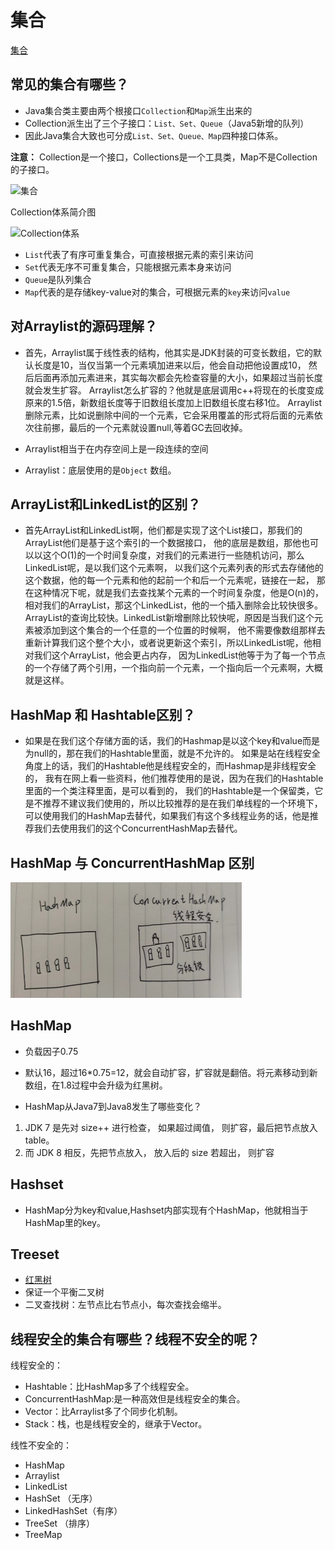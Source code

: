 # 集合


[集合](https://segmentfault.com/a/1190000040177363)

## 常见的集合有哪些？

* Java集合类主要由两个根接口`Collection`和`Map`派生出来的 
* Collection派生出了三个子接口：`List、Set、Queue`（Java5新增的队列）
* 因此Java集合大致也可分成`List、Set、Queue、Map`四种接口体系。

**注意：** 
Collection是一个接口，Collections是一个工具类，Map不是Collection的子接口。

![集合](/img/集合/img.png)

Collection体系简介图

![Collection体系](/img/Collection体系原理/Collection体系.png)

* `List`代表了有序可重复集合，可直接根据元素的索引来访问
* `Set`代表无序不可重复集合，只能根据元素本身来访问
* `Queue`是队列集合 
* `Map`代表的是存储key-value对的集合，可根据元素的`key`来访问`value`

## 对Arraylist的源码理解？

* 首先，Arraylist属于线性表的结构，他其实是JDK封装的可变长数组，它的默认长度是10，当仅当第一个元素填加进来以后，他会自动把他设置成10，
然后后面再添加元素进来，其实每次都会先检查容量的大小，如果超过当前长度就会发生扩容。
Arraylist怎么扩容的？他就是底层调用c++将现在的长度变成原来的1.5倍，新数组长度等于旧数组长度加上旧数组长度右移1位。
Arraylist删除元素，比如说删除中间的一个元素，它会采用覆盖的形式将后面的元素依次往前挪，最后的一个元素就设置null,等着GC去回收掉。

* Arraylist相当于在内存空间上是一段连续的空间
* Arraylist：底层使用的是`Object` 数组。

## ArrayList和LinkedList的区别？

* 首先ArrayList和LinkedList啊，他们都是实现了这个List接口，那我们的ArrayList他们是基于这个索引的一个数据接口，
他的底层是数组，那他也可以以这个O(1)的一个时间复杂度，对我们的元素进行一些随机访问，那么LinkedList呢，是以我们这个元素啊，
以我们这个元素列表的形式去存储他的这个数据，他的每一个元素和他的起前一个和后一个元素呢，链接在一起，
那在这种情况下呢，就是我们去查找某个元素的一个时间复杂度，他是O(n)的，
相对我们的ArrayList，那这个LinkedList，他的一个插入删除会比较快很多。
ArrayList的查询比较快。LinkedList新增删除比较快呢，原因是当我们这个元素被添加到这个集合的一个任意的一个位置的时候啊，
他不需要像数组那样去重新计算我们这个整个大小，或者说更新这个索引，所以LinkedList呢，他相对我们这个ArrayList，他会更占内存，
因为LinkedList他等于为了每一个节点的一个存储了两个引用，一个指向前一个元素，一个指向后一个元素啊，大概就是这样。

## HashMap 和 Hashtable区别？

* 如果是在我们这个存储方面的话，我们的Hashmap是以这个key和value而是为null的，那在我们的Hashtable里面，就是不允许的。
如果是站在线程安全角度上的话，我们的Hashtable他是线程安全的，而Hashmap是非线程安全的，
我有在网上看一些资料，他们推荐使用的是说，因为在我们的Hashtable里面的一个类注释里面，是可以看到的，
我们的Hashtable是一个保留类，它是不推荐不建议我们使用的，所以比较推荐的是在我们单线程的一个环境下，
可以使用我们的HashMap去替代，如果我们有这个多线程业务的话，他是推荐我们去使用我们的这个ConcurrentHashMap去替代。

## HashMap 与 ConcurrentHashMap 区别

![HashMap 与 ConcurrentHashMap 区别](/img/集合/img_1.png)

## HashMap

* 负载因子0.75
* 默认16，超过16*0.75=12，就会自动扩容，扩容就是翻倍。将元素移动到新数组，在1.8过程中会升级为红黑树。

* HashMap从Java7到Java8发生了哪些变化？
1. JDK 7 是先对 size++ 进行检查， 如果超过阈值， 则扩容，最后把节点放入 table。
2. 而 JDK 8 相反，先把节点放入， 放入后的 size 若超出， 则扩容

## Hashset

* HashMap分为key和value,Hashset内部实现有个HashMap，他就相当于HashMap里的key。

## Treeset

* [红黑树](https://zh.wikipedia.org/wiki/%E7%BA%A2%E9%BB%91%E6%A0%91)
* 保证一个平衡二叉树
* 二叉查找树：左节点比右节点小，每次查找会缩半。


## 线程安全的集合有哪些？线程不安全的呢？

线程安全的：

* Hashtable：比HashMap多了个线程安全。 
* ConcurrentHashMap:是一种高效但是线程安全的集合。 
* Vector：比Arraylist多了个同步化机制。 
* Stack：栈，也是线程安全的，继承于Vector。

线性不安全的：

* HashMap 
* Arraylist 
* LinkedList 
* HashSet （无序）
* LinkedHashSet（有序）
* TreeSet （排序）
* TreeMap

